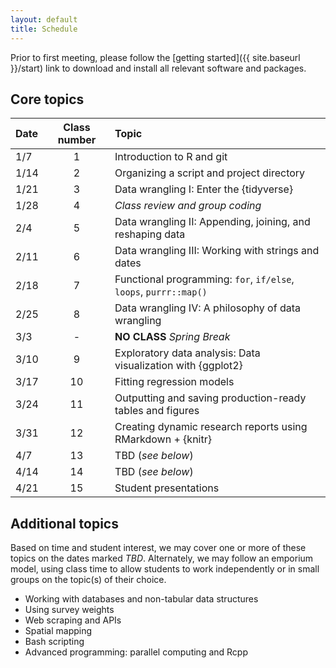 ```yaml
---
layout: default
title: Schedule
---
```


Prior to first meeting, please follow the [getting
started]({{ site.baseurl }}/start) link to download and install
all relevant software and packages.

## Core topics

|Date|Class number|Topic|  
|:---|:----------:|:----|  
|1/7|1|Introduction to R and git|  
|1/14|2|Organizing a script and project directory|  
|1/21|3|Data wrangling I: Enter the {tidyverse}|  
|1/28|4|_Class review and group coding_|  
|2/4|5|Data wrangling II: Appending, joining, and reshaping data|  
|2/11|6|Data wrangling III: Working with strings and dates|  
|2/18|7|Functional programming: `for`, `if/else`, `loops`, `purrr::map()`|  
|2/25|8|Data wrangling IV: A philosophy of data wrangling|  
|3/3|-|**NO CLASS** _Spring Break_|
|3/10|9|Exploratory data analysis: Data visualization with {ggplot2}|  
|3/17|10|Fitting regression models|  
|3/24|11|Outputting and saving production-ready tables and figures|  
|3/31|12|Creating dynamic research reports using RMarkdown + {knitr}
|4/7|13|TBD (_see below_)|  
|4/14|14|TBD (_see below_)|  
|4/21|15|Student presentations|  

## Additional topics

Based on time and student interest, we may cover one or more of these
topics on the dates marked _TBD_. Alternately, we may follow an
emporium model, using class time to allow students to work
independently or in small groups on the topic(s) of their choice.

- Working with databases and non-tabular data structures
- Using survey weights
- Web scraping and APIs
- Spatial mapping
- Bash scripting
- Advanced programming: parallel computing and Rcpp


